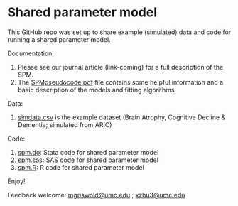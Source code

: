 # Shared parameter model

This GitHub repo was set up to share example (simulated) data and code for running a shared parameter model.

Documentation:

1. Please see our journal article (link-coming) for a full description of the SPM. 
2. The [SPMpseudocode.pdf][] file contains some helpful information and a basic description of the models and fitting algorithms.

Data: 

1. [simdata.csv][] is the example dataset (Brain Atrophy, Cognitive Decline & Dementia; simulated from ARIC)

Code: 
1. [spm.do][]:    Stata code for shared parameter model
2. [spm.sas][]:   SAS code for shared parameter model
3. [spm.R][]:     R code for shared parameter model
 
Enjoy!

Feedback welcome:
mgriswold@umc.edu ;
xzhu3@umc.edu

<!--external links -->
[simdata.csv]:https://github.com/MichaelGriswold/SPM/blob/master/simdata.csv
[spm.do]:https://github.com/MichaelGriswold/SPM/blob/master/spm.do
[spm.sas]:https://github.com/MichaelGriswold/SPM/blob/master/spm.sas
[spm.R]:https://github.com/MichaelGriswold/SPM/blob/master/spm.R
[SPMpseudocode.pdf]:https://github.com/MichaelGriswold/SPM/blob/master/SPMpseudocode.pdf
